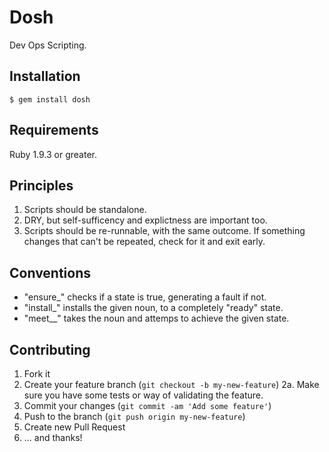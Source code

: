 # Dosh

Dev Ops Scripting.

## Installation

    $ gem install dosh

## Requirements

Ruby 1.9.3 or greater.

## Principles

1. Scripts should be standalone.
2. DRY, but self-sufficency and explictness are important too.
3. Scripts should be re-runnable, with the same outcome. If something changes
that can't be repeated, check for it and exit early.

## Conventions

- "ensure_<state>" checks if a state is true, generating a fault if not.
- "install_<noun>" installs the given noun, to a completely "ready" state.
- "meet_<noun>_<state>" takes the noun and attemps to achieve the given state.

## Contributing

1. Fork it
2. Create your feature branch (`git checkout -b my-new-feature`)
2a. Make sure you have some tests or way of validating the feature.
3. Commit your changes (`git commit -am 'Add some feature'`)
4. Push to the branch (`git push origin my-new-feature`)
5. Create new Pull Request
6. ... and thanks!
